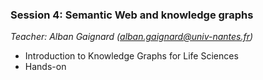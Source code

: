 ### Session 4: Semantic Web and knowledge graphs

*Teacher: Alban Gaignard (alban.gaignard@univ-nantes.fr)*

- Introduction to Knowledge Graphs for Life Sciences
- Hands-on 
